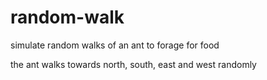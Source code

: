 # random-walk

simulate random walks of an ant to forage for food

the ant walks towards north, south, east and west randomly
